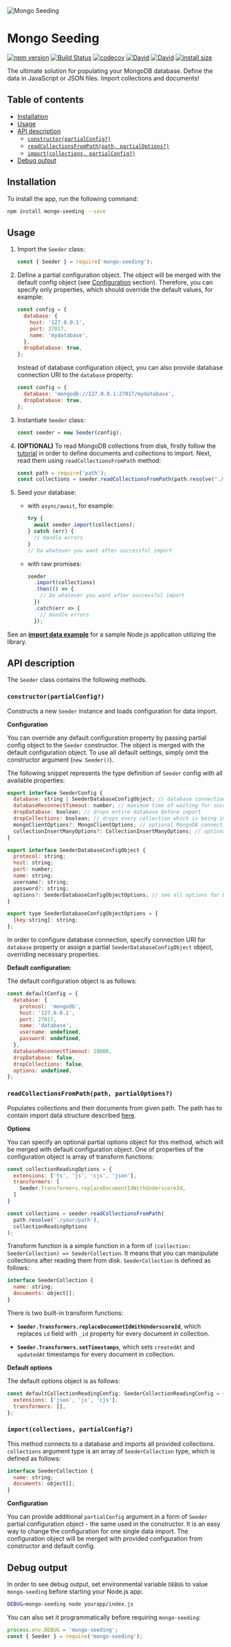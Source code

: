 ![Mongo Seeding](https://raw.githubusercontent.com/pkosiec/mongo-seeding/master/docs/assets/logo.png)

# Mongo Seeding

[![npm version](https://badge.fury.io/js/mongo-seeding.svg)](https://npmjs.org/package/mongo-seeding) [![Build Status](https://travis-ci.org/pkosiec/mongo-seeding.svg?branch=master)](https://travis-ci.org/pkosiec/mongo-seeding) [![codecov](https://codecov.io/gh/pkosiec/mongo-seeding/branch/master/graph/badge.svg?flag=core)](https://codecov.io/gh/pkosiec/mongo-seeding) [![David](https://img.shields.io/david/pkosiec/mongo-seeding.svg?path=core)]() [![David](https://img.shields.io/david/dev/pkosiec/mongo-seeding.svg?path=core)]() [![install size](https://packagephobia.now.sh/badge?p=mongo-seeding)](https://packagephobia.now.sh/result?p=mongo-seeding)

The ultimate solution for populating your MongoDB database. Define the data in JavaScript or JSON files. Import collections and documents!

## Table of contents

- [Installation](#installation)
- [Usage](#usage)
- [API description](#api-description)
    - [`constructor(partialConfig?)`](#constructorpartialconfig)
    - [`readCollectionsFromPath(path, partialOptions?)`](#readcollectionsfrompathpath-partialoptions)
    - [`import(collections, partialConfig?)`](#importcollections-partialconfig)
- [Debug output](#debug-output)

## Installation

To install the app, run the following command:

```bash
npm install mongo-seeding --save
```

## Usage

1.  Import the `Seeder` class:

    ```javascript
    const { Seeder } = require('mongo-seeding');
    ```

1.  Define a partial configuration object. The object will be merged with the default config object (see [Configuration](#configuration) section). Therefore, you can specify only properties, which should override the default values, for example:

    ```javascript
    const config = {
      database: {
        host: '127.0.0.1',
        port: 27017,
        name: 'mydatabase',
      },
      dropDatabase: true,
    };
    ```

    Instead of database configuration object, you can also provide database connection URI to the `database` property:

    ```javascript
    const config = {
      database: 'mongodb://127.0.0.1:27017/mydatabase',
      dropDatabase: true,
    };
    ```

1.  Instantiate `Seeder` class:

    ```javascript
    const seeder = new Seeder(config);
    ```

1.  **(OPTIONAL)** To read MongoDB collections from disk, firstly follow the [tutorial](https://github.com/pkosiec/mongo-seeding/blob/master/docs/import-data-definition.md) in order to define documents and collections to import. Next, read them using `readCollectionsFromPath` method:

    ```javascript
    const path = require('path');
    const collections = seeder.readCollectionsFromPath(path.resolve("./your/path"));
    ```

1.  Seed your database:

    - with `async/await`, for example:

      ```javascript
      try {
        await seeder.import(collections);
      } catch (err) {
        // Handle errors
      }
      // Do whatever you want after successful import
      ```

    - with raw promises:

      ```javascript
      seeder
        .import(collections)
        .then(() => {
          // Do whatever you want after successful import
        })
        .catch(err => {
          // Handle errors
        });
      ```

See an [**import data example**](https://github.com/pkosiec/mongo-seeding/blob/master/examples/import-data) for a sample Node.js application utilizing the library. 

## API description

The `Seeder` class contains the following methods.

### `constructor(partialConfig?)`

Constructs a new `Seeder` instance and loads configuration for data import.

**Configuration**

You can override any default configuration property by passing partial config object to the `Seeder` constructor. The object is merged with the default configuration object. To use all default settings, simply omit the constructor argument (`new Seeder()`).

The following snippet represents the type definition of `Seeder` config with all available properties:

```javascript
export interface SeederConfig {
  database: string | SeederDatabaseConfigObject; // database connection URI or configuration object
  databaseReconnectTimeout: number; // maximum time of waiting for successful MongoDB connection in milliseconds. Ignored when `mongoClientOptions` are passed.
  dropDatabase: boolean; // drops entire database before import
  dropCollections: boolean; // drops every collection which is being imported
  mongoClientOptions?: MongoClientOptions; // optional MongoDB connect options
  collectionInsertManyOptions?: CollectionInsertManyOptions; // optional MongoDB collection import options
}

export interface SeederDatabaseConfigObject {
  protocol: string;
  host: string;
  port: number;
  name: string;
  username?: string;
  password?: string;
  options?: SeederDatabaseConfigObjectOptions; // see all options for Database Connection URI: https://docs.mongodb.com/manual/reference/connection-string
}

export type SeederDatabaseConfigObjectOptions = {
  [key:string]: string; 
};
```

In order to configure database connection, specify connection URI for `database` property or assign a partial `SeederDatabaseConfigObject` object, overriding necessary properties.

**Default configuration**:

The default configuration object is as follows:

```javascript
const defaultConfig = {
  database: {
    protocol: 'mongodb',
    host: '127.0.0.1',
    port: 27017,
    name: 'database',
    username: undefined,
    password: undefined, 
  },
  databaseReconnectTimeout: 10000,
  dropDatabase: false,
  dropCollections: false,
  options: undefined,
};
```

### `readCollectionsFromPath(path, partialOptions?)`

Populates collections and their documents from given path. The path has to contain import data structure described [here](https://github.com/pkosiec/mongo-seeding/blob/master/docs/import-data-definition.md).

**Options**

You can specify an optional partial options object for this method, which will be merged with default configuration object. One of properties of the configuration object is array of transform functions:

```javascript
const collectionReadingOptions = {
  extensions: ['ts', 'js', 'cjs', 'json'],
  transformers: [
    Seeder.Transformers.replaceDocumentIdWithUnderscoreId,
  ]
}

const collections = seeder.readCollectionsFromPath(
  path.resolve('./your/path'),
  collectionReadingOptions
);
```

Transform function is a simple function in a form of `(collection: SeederCollection) => SeederCollection`. It means that you can manipulate collections after reading them from disk. `SeederCollection` is defined as follows:

```javascript
interface SeederCollection {
  name: string;
  documents: object[];
}
```

There is two built-in transform functions:

- **`Seeder.Transformers.replaceDocumentIdWithUnderscoreId`**, which replaces `id` field with `_id` property for every document in collection.

- **`Seeder.Transformers.setTimestamps`**, which sets `createdAt` and `updatedAt` timestamps for every document in collection.

**Default options**

The default options object is as follows:

```javascript
const defaultCollectionReadingConfig: SeederCollectionReadingConfig = {
  extensions: ['json', 'js', 'cjs'],
  transformers: [],
};
```

### `import(collections, partialConfig?)`

This method connects to a database and imports all provided collections. `collections` argument type is an array of `SeederCollection` type, which is defined as follows:

```javascript
interface SeederCollection {
  name: string;
  documents: object[];
}
```

**Configuration**

You can provide additional `partialConfig` argument in a form of `Seeder` partial configuration object - the same used in the constructor. It is an easy way to change the configuration for one single data import. The configuration object will be merged with provided configuration from constructor and default config.

## Debug output

In order to see debug output, set environmental variable `DEBUG` to value `mongo-seeding` before starting your Node.js app:

```bash
DEBUG=mongo-seeding node yourapp/index.js
```

You can also set it programmatically before requiring `mongo-seeding`:

```javascript
process.env.DEBUG = 'mongo-seeding';
const { Seeder } = require('mongo-seeding');
```
